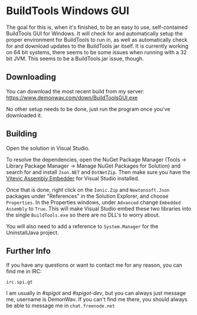 BuildTools Windows GUI
======================

The goal for this is, when it's finished, to be an easy to use, self-contained BuildTools GUI for Windows. It will
check for and automatically setup the proper environment for BuildTools to run in, as well as automatically check for
and download updates to the BuildTools jar itself. It is currently working on 64 bit systems, there seems to be some
issues when running with a 32 bit JVM. This seems to be a BuildTools.jar issue, though.

Downloading
-----------

You can download the most recent build from my server: https://www.demonwav.com/down/BuildToolsGUI.exe

No other setup needs to be done, just run the program once you've downloaded it.

Building
--------

Open the solution in Visual Studio.

To resolve the dependencies, open the NuGet Package Manager (Tools -> Library Package Manager -> Manage NuGet Packages
for Solution) and search for and install `Json.NET` and `DotNetZip`. Then make sure you have the [Vitevic Assembly
Embedder](https://visualstudiogallery.msdn.microsoft.com/a7196a81-67fc-4a26-a88a-b68ef31c2266) for Visual Studio
installed.

Once that is done, right click on the `Ionic.Zip` and `Newtonsoft.Json` packages under "References" in the Solution
Explorer, and choose `Properties`. In the Properties windows, under `Advanced` change `Embedded Assembly` to `True`.
This will make Visual Studio embed these two libraries into the single `BuildTools.exe` so there are no DLL's to worry
about.

You will also need to add a reference to `System.Manager` for the UninstallJava project.

Further Info
------------

If you have any
questions or want to contact me for any reason, you can find me in IRC:

`irc.spi.gt`

I am usually in *#spigot* and *#spigot-dev*, but you can always just message me, username is DemonWav.
If you can't  find me there, you should always be able to message me in `chat.freenode.net`
